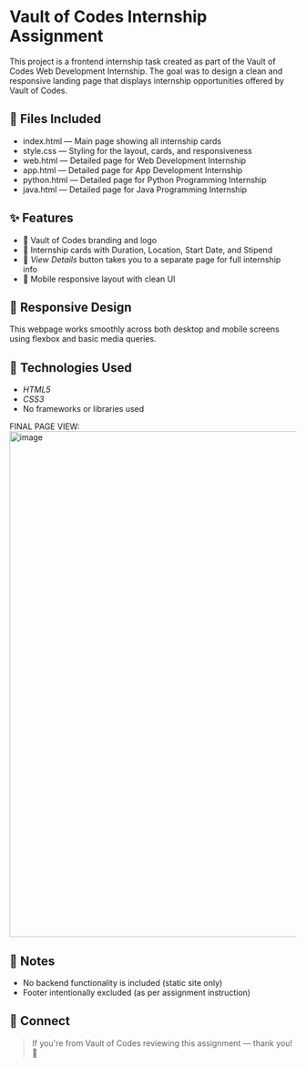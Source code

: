 # Vault of Codes Internship Assignment

This project is a frontend internship task created as part of the Vault of Codes Web Development Internship. The goal was to design a clean and responsive landing page that displays internship opportunities offered by Vault of Codes.


## 📁 Files Included

- index.html — Main page showing all internship cards
- style.css — Styling for the layout, cards, and responsiveness
- web.html — Detailed page for Web Development Internship
- app.html — Detailed page for App Development Internship
- python.html — Detailed page for Python Programming Internship
- java.html — Detailed page for Java Programming Internship


## ✨ Features

- 🔹 Vault of Codes branding and logo
- 🔹 Internship cards with Duration, Location, Start Date, and Stipend
- 🔹 *View Details* button takes you to a separate page for full internship info
- 🔹 Mobile responsive layout with clean UI


## 📱 Responsive Design

This webpage works smoothly across both desktop and mobile screens using flexbox and basic media queries.


## 🚀 Technologies Used

- *HTML5*
- *CSS3*
- No frameworks or libraries used

FINAL PAGE VIEW:
<img width="1883" height="888" alt="image" src="https://github.com/user-attachments/assets/20548aee-a890-403b-99e1-f08e8c694c82" />

## 🛑 Notes

- No backend functionality is included (static site only)
- Footer intentionally excluded (as per assignment instruction)


## 🤝 Connect

> If you're from Vault of Codes reviewing this assignment — thank you! 🙌
